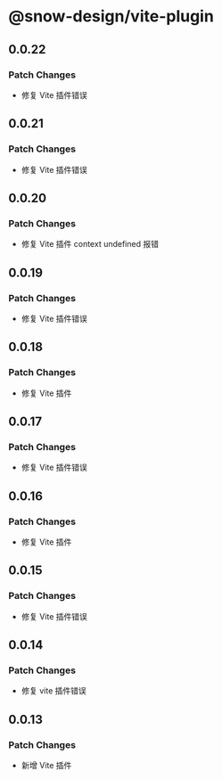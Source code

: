 # @snow-design/vite-plugin

## 0.0.22

### Patch Changes

- 修复 Vite 插件错误

## 0.0.21

### Patch Changes

- 修复 Vite 插件错误

## 0.0.20

### Patch Changes

- 修复 Vite 插件 context undefined 报错

## 0.0.19

### Patch Changes

- 修复 Vite 插件错误

## 0.0.18

### Patch Changes

- 修复 Vite 插件

## 0.0.17

### Patch Changes

- 修复 Vite 插件错误

## 0.0.16

### Patch Changes

- 修复 Vite 插件

## 0.0.15

### Patch Changes

- 修复 Vite 插件错误

## 0.0.14

### Patch Changes

- 修复 vite 插件错误

## 0.0.13

### Patch Changes

- 新增 Vite 插件
